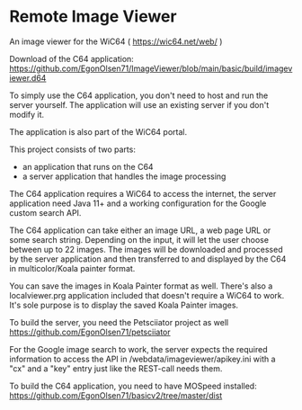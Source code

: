 # Remote Image Viewer
An image viewer for the WiC64 ( https://wic64.net/web/ )

Download of the C64 application: https://github.com/EgonOlsen71/ImageViewer/blob/main/basic/build/imageviewer.d64

To simply use the C64 application, you don't need to host and run the server yourself. The application will use an existing server if you don't modify it.

The application is also part of the WiC64 portal.



This project consists of two parts:

* an application that runs on the C64
* a server application that handles the image processing

The C64 application requires a WiC64 to access the internet, the server application need Java 11+ and a working configuration for the Google custom search API.

The C64 application can take either an image URL, a web page URL or some search string. Depending on the input, it will let the user choose between up to 22 images. The images will be downloaded and processed by the server application and then transferred to and displayed by the C64 in multicolor/Koala painter format.


You can save the images in Koala Painter format as well. There's also a localviewer.prg application included that doesn't require a WiC64 to work. It's sole purpose is to display the saved Koala Painter images.



To build the server, you need the Petsciiator project as well https://github.com/EgonOlsen71/petsciiator

For the Google image search to work, the server expects the required information to access the API in /webdata/imageviewer/apikey.ini with a "cx" and a "key" entry just like the REST-call needs them. 

To build the C64 application, you need to have MOSpeed installed: https://github.com/EgonOlsen71/basicv2/tree/master/dist